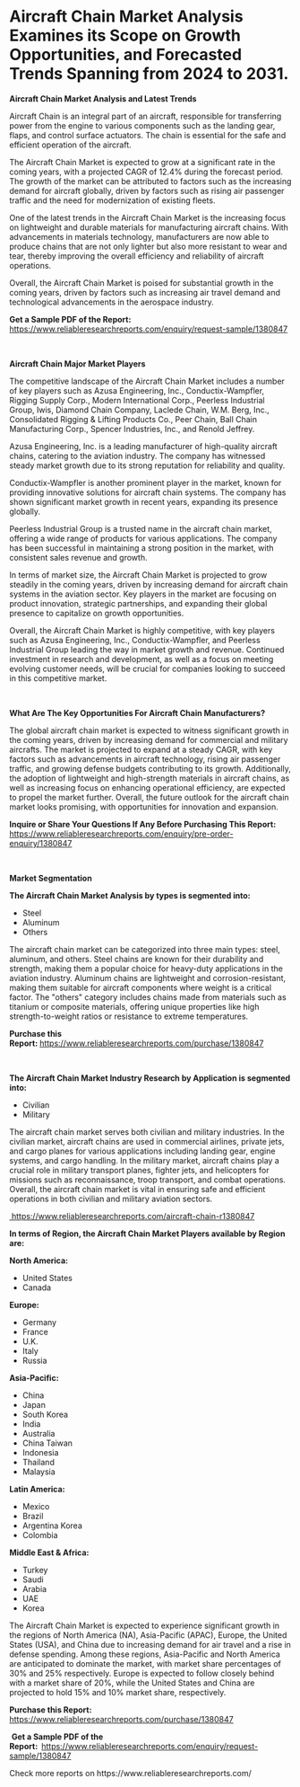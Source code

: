 <p><h1>Aircraft Chain Market Analysis Examines its Scope on Growth Opportunities, and Forecasted Trends Spanning from 2024 to 2031.</h1></p><p><strong>Aircraft Chain Market Analysis and Latest Trends</strong></p>
<p><p>Aircraft Chain is an integral part of an aircraft, responsible for transferring power from the engine to various components such as the landing gear, flaps, and control surface actuators. The chain is essential for the safe and efficient operation of the aircraft.</p><p>The Aircraft Chain Market is expected to grow at a significant rate in the coming years, with a projected CAGR of 12.4% during the forecast period. The growth of the market can be attributed to factors such as the increasing demand for aircraft globally, driven by factors such as rising air passenger traffic and the need for modernization of existing fleets.</p><p>One of the latest trends in the Aircraft Chain Market is the increasing focus on lightweight and durable materials for manufacturing aircraft chains. With advancements in materials technology, manufacturers are now able to produce chains that are not only lighter but also more resistant to wear and tear, thereby improving the overall efficiency and reliability of aircraft operations.</p><p>Overall, the Aircraft Chain Market is poised for substantial growth in the coming years, driven by factors such as increasing air travel demand and technological advancements in the aerospace industry.</p></p>
<p><strong>Get a Sample PDF of the Report:&nbsp;</strong> <a href="https://www.reliableresearchreports.com/enquiry/request-sample/1380847">https://www.reliableresearchreports.com/enquiry/request-sample/1380847</a></p>
<p>&nbsp;</p>
<p><strong>Aircraft Chain Major Market Players</strong></p>
<p><p>The competitive landscape of the Aircraft Chain Market includes a number of key players such as Azusa Engineering, Inc., Conductix-Wampfler, Rigging Supply Corp., Modern International Corp., Peerless Industrial Group, Iwis, Diamond Chain Company, Laclede Chain, W.M. Berg, Inc., Consolidated Rigging & Lifting Products Co., Peer Chain, Ball Chain Manufacturing Corp., Spencer Industries, Inc., and Renold Jeffrey. </p><p>Azusa Engineering, Inc. is a leading manufacturer of high-quality aircraft chains, catering to the aviation industry. The company has witnessed steady market growth due to its strong reputation for reliability and quality. </p><p>Conductix-Wampfler is another prominent player in the market, known for providing innovative solutions for aircraft chain systems. The company has shown significant market growth in recent years, expanding its presence globally.</p><p>Peerless Industrial Group is a trusted name in the aircraft chain market, offering a wide range of products for various applications. The company has been successful in maintaining a strong position in the market, with consistent sales revenue and growth.</p><p>In terms of market size, the Aircraft Chain Market is projected to grow steadily in the coming years, driven by increasing demand for aircraft chain systems in the aviation sector. Key players in the market are focusing on product innovation, strategic partnerships, and expanding their global presence to capitalize on growth opportunities.</p><p>Overall, the Aircraft Chain Market is highly competitive, with key players such as Azusa Engineering, Inc., Conductix-Wampfler, and Peerless Industrial Group leading the way in market growth and revenue. Continued investment in research and development, as well as a focus on meeting evolving customer needs, will be crucial for companies looking to succeed in this competitive market.</p></p>
<p>&nbsp;</p>
<p><strong>What Are The Key Opportunities For Aircraft Chain Manufacturers?</strong></p>
<p><p>The global aircraft chain market is expected to witness significant growth in the coming years, driven by increasing demand for commercial and military aircrafts. The market is projected to expand at a steady CAGR, with key factors such as advancements in aircraft technology, rising air passenger traffic, and growing defense budgets contributing to its growth. Additionally, the adoption of lightweight and high-strength materials in aircraft chains, as well as increasing focus on enhancing operational efficiency, are expected to propel the market further. Overall, the future outlook for the aircraft chain market looks promising, with opportunities for innovation and expansion.</p></p>
<p><strong>Inquire or Share Your Questions If Any Before Purchasing This Report:</strong> <a href="https://www.reliableresearchreports.com/enquiry/pre-order-enquiry/1380847">https://www.reliableresearchreports.com/enquiry/pre-order-enquiry/1380847</a></p>
<p>&nbsp;</p>
<p><strong>Market Segmentation</strong></p>
<p><strong>The Aircraft Chain Market Analysis by types is segmented into:</strong></p>
<p><ul><li>Steel</li><li>Aluminum</li><li>Others</li></ul></p>
<p><p>The aircraft chain market can be categorized into three main types: steel, aluminum, and others. Steel chains are known for their durability and strength, making them a popular choice for heavy-duty applications in the aviation industry. Aluminum chains are lightweight and corrosion-resistant, making them suitable for aircraft components where weight is a critical factor. The "others" category includes chains made from materials such as titanium or composite materials, offering unique properties like high strength-to-weight ratios or resistance to extreme temperatures.</p></p>
<p><strong>Purchase this Report:&nbsp;</strong><a href="https://www.reliableresearchreports.com/purchase/1380847">https://www.reliableresearchreports.com/purchase/1380847</a></p>
<p>&nbsp;</p>
<p><strong>The Aircraft Chain Market Industry Research by Application is segmented into:</strong></p>
<p><ul><li>Civilian</li><li>Military</li></ul></p>
<p><p>The aircraft chain market serves both civilian and military industries. In the civilian market, aircraft chains are used in commercial airlines, private jets, and cargo planes for various applications including landing gear, engine systems, and cargo handling. In the military market, aircraft chains play a crucial role in military transport planes, fighter jets, and helicopters for missions such as reconnaissance, troop transport, and combat operations. Overall, the aircraft chain market is vital in ensuring safe and efficient operations in both civilian and military aviation sectors.</p></p>
<p><a href="https://www.reliableresearchreports.com/aircraft-chain-r1380847">&nbsp;https://www.reliableresearchreports.com/aircraft-chain-r1380847</a></p>
<p><strong>In terms of Region, the Aircraft Chain Market Players available by Region are:</strong></p>
<p>
    <p> <strong> North America: </strong>
        <ul>
            <li>United States</li>
            <li>Canada</li>
        </ul>
        </p> 
    <p> <strong> Europe: </strong>
        <ul>
            <li>Germany</li>
            <li>France</li>
            <li>U.K.</li>
            <li>Italy</li>
            <li>Russia</li>
        </ul>
        </p> 
    <p> <strong> Asia-Pacific: </strong>
        <ul>
            <li>China</li>
            <li>Japan</li>
            <li>South Korea</li>
            <li>India</li>
            <li>Australia</li>
            <li>China Taiwan</li>
            <li>Indonesia</li>
            <li>Thailand</li>
            <li>Malaysia</li>
        </ul>
        </p> 
    <p> <strong> Latin America: </strong>
        <ul>
            <li>Mexico</li>
            <li>Brazil</li>
            <li>Argentina Korea</li>
            <li>Colombia</li>
        </ul>
        </p> 
    <p> <strong> Middle East & Africa: </strong>
        <ul>
            <li>Turkey</li>
            <li>Saudi</li>
            <li>Arabia</li>
            <li>UAE</li>
            <li>Korea</li>
        </ul>
    </p>
    </p>
<p><p>The Aircraft Chain Market is expected to experience significant growth in the regions of North America (NA), Asia-Pacific (APAC), Europe, the United States (USA), and China due to increasing demand for air travel and a rise in defense spending. Among these regions, Asia-Pacific and North America are anticipated to dominate the market, with market share percentages of 30% and 25% respectively. Europe is expected to follow closely behind with a market share of 20%, while the United States and China are projected to hold 15% and 10% market share, respectively.</p></p>
<p><strong>Purchase this Report: </strong><a href="https://www.reliableresearchreports.com/purchase/1380847">https://www.reliableresearchreports.com/purchase/1380847</a></p>
<p>&nbsp;<strong>Get a Sample PDF of the Report:&nbsp;&nbsp;</strong><a href="https://www.reliableresearchreports.com/enquiry/request-sample/1380847">https://www.reliableresearchreports.com/enquiry/request-sample/1380847</a></p>
<p><strong></strong></p>
<p>Check more reports on https://www.reliableresearchreports.com/</p>